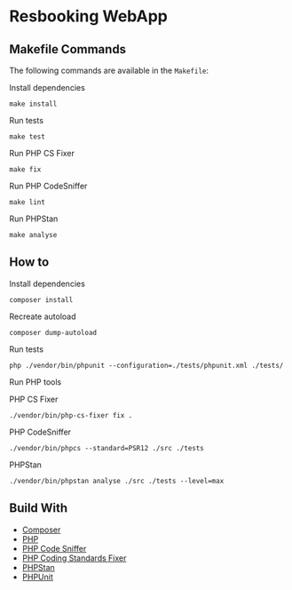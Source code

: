 # Resbooking WebApp

## Makefile Commands

The following commands are available in the `Makefile`:

Install dependencies

```shell
make install
```

Run tests

```shell
make test
```

Run PHP CS Fixer

```shell
make fix
```

Run PHP CodeSniffer

```shell
make lint
```

Run PHPStan

```shell
make analyse
```

## How to

Install dependencies

```shell
composer install
```

Recreate autoload

```shell
composer dump-autoload
```

Run tests

```shell
php ./vendor/bin/phpunit --configuration=./tests/phpunit.xml ./tests/
```

Run PHP tools

PHP CS Fixer

```shell
./vendor/bin/php-cs-fixer fix .
```

PHP CodeSniffer

```shell
./vendor/bin/phpcs --standard=PSR12 ./src ./tests
```

PHPStan

```shell
./vendor/bin/phpstan analyse ./src ./tests --level=max
```

## Build With

- [Composer][composer]
- [PHP][php]
- [PHP Code Sniffer][php-cs]
- [PHP Coding Standards Fixer][php-cs-fixer]
- [PHPStan][php-stan]
- [PHPUnit][php-unit]

[composer]: https://getcomposer.org/
[php]: https://www.php.net/
[php-cs]: https://github.com/PHPCSStandards/PHP_CodeSniffer/
[php-cs-fixer]: https://github.com/PHP-CS-Fixer/PHP-CS-Fixer
[php-stan]: https://phpstan.org/user-guide/getting-started
[php-unit]: https://phpunit.de/index.html
